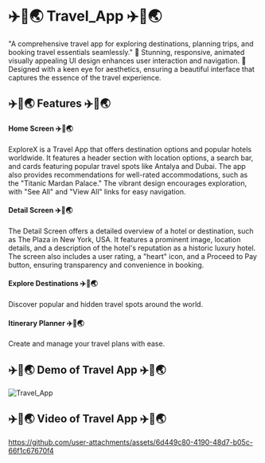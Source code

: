 # ✈️🏨🌏 Travel_App ✈️🏨🌏
"A comprehensive travel app for exploring destinations, planning trips, and booking travel essentials seamlessly." 📱 Stunning, responsive, animated visually appealing UI design enhances user interaction and navigation. 🎨 Designed with a keen eye for aesthetics, ensuring a beautiful interface that captures the essence of the travel experience.

## ✈️🏨🌏 Features ✈️🏨🌏

#### Home Screen ✈️🏨🌏
ExploreX is a Travel App that offers destination options and popular hotels worldwide. It features a header section with location options, a search bar, and cards featuring popular travel spots like Antalya and Dubai. The app also provides recommendations for well-rated accommodations, such as the "Titanic Mardan Palace." The vibrant design encourages exploration, with "See All" and "View All" links for easy navigation.

#### Detail Screen ✈️🏨🌏
The Detail Screen offers a detailed overview of a hotel or destination, such as The Plaza in New York, USA. It features a prominent image, location details, and a description of the hotel's reputation as a historic luxury hotel. The screen also includes a user rating, a "heart" icon, and a Proceed to Pay button, ensuring transparency and convenience in booking.

#### Explore Destinations ✈️🏨🌏
Discover popular and hidden travel spots around the world.

#### Itinerary Planner ✈️🏨🌏
Create and manage your travel plans with ease.

## ✈️🏨🌏 Demo of Travel App ✈️🏨🌏
![Travel_App](https://github.com/user-attachments/assets/b89b12c8-f0c1-43eb-86d8-740f58a082f5)

## ✈️🏨🌏 Video of Travel App ✈️🏨🌏
https://github.com/user-attachments/assets/6d449c80-4190-48d7-b05c-66f1c67670f4

